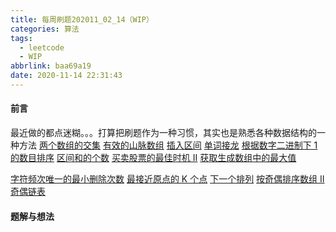 ```yaml
---
title: 每周刷题202011_02_14（WIP）
categories: 算法
tags:
  - leetcode
  - WIP
abbrlink: baa69a19
date: 2020-11-14 22:31:43
---
```


#### 前言
最近做的都点迷糊。。。打算把刷题作为一种习惯，其实也是熟悉各种数据结构的一种方法
[两个数组的交集](https://leetcode-cn.com/problems/intersection-of-two-arrays/)
[有效的山脉数组](https://leetcode-cn.com/problems/valid-mountain-array/)
[插入区间](https://leetcode-cn.com/problems/insert-interval/)
[单词接龙](https://leetcode-cn.com/problems/word-ladder/)
[根据数字二进制下 1 的数目排序](https://leetcode-cn.com/problems/sort-integers-by-the-number-of-1-bits/)
[区间和的个数](https://leetcode-cn.com/problems/count-of-range-sum/)
[买卖股票的最佳时机 II](https://leetcode-cn.com/problems/best-time-to-buy-and-sell-stock-ii/)
[获取生成数组中的最大值](https://leetcode-cn.com/problems/get-maximum-in-generated-array/)
<!--more-->
[字符频次唯一的最小删除次数](https://leetcode-cn.com/problems/minimum-deletions-to-make-character-frequencies-unique/)
[最接近原点的 K 个点](https://leetcode-cn.com/problems/k-closest-points-to-origin/)
[下一个排列](https://leetcode-cn.com/problems/next-permutation/)
[按奇偶排序数组 II](https://leetcode-cn.com/problems/sort-array-by-parity-ii/)
[奇偶链表](https://leetcode-cn.com/problems/odd-even-linked-list/)

#### 题解与想法

